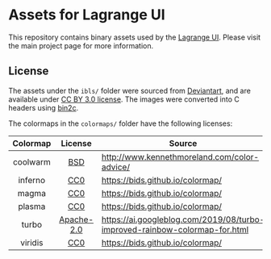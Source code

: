 # Assets for Lagrange UI

This repository contains binary assets used by the [Lagrange UI](https://github.com/adobe/lagrange).
Please visit the main project page for more information.

## License

The assets under the `ibls/` folder were sourced from [Deviantart](https://www.deviantart.com/zbyg/art/HDRi-Pack-2-103458406), and are available under [CC BY 3.0 license](LICENSE).
The images were converted into C headers using [bin2c](https://sourceforge.net/projects/bin2c/).

The colormaps in the `colormaps/` folder have the following licenses:

| Colormap | License | Source |
|:--:|:--:|--|
| coolwarm | [BSD] | http://www.kennethmoreland.com/color-advice/ |
| inferno | [CC0] | https://bids.github.io/colormap/ |
| magma | [CC0] | https://bids.github.io/colormap/ |
| plasma | [CC0] | https://bids.github.io/colormap/ |
| turbo | [Apache-2.0] | https://ai.googleblog.com/2019/08/turbo-improved-rainbow-colormap-for.html |
| viridis | [CC0] | https://bids.github.io/colormap/ |

[CC0]: https://creativecommons.org/choose/zero/
[Apache-2.0]: https://www.apache.org/licenses/LICENSE-2.0
[BSD]: https://www.paraview.org/paraview-license/

